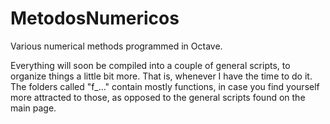 # MetodosNumericos
Various numerical methods programmed in Octave. 

Everything will soon be compiled into a couple of general scripts, to organize things a little bit more. That is, whenever I have the time to do it. 
The folders called "f_..." contain mostly functions, in case you find yourself more attracted to those, as opposed to the general scripts found on the main page. 
